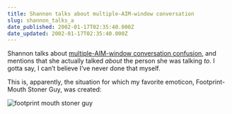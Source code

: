 ```yaml
---
title: Shannon talks about multiple-AIM-window conversation
slug: shannon_talks_a
date_published: 2002-01-17T02:35:40.000Z
date_updated: 2002-01-17T02:35:40.000Z
---
```


Shannon talks about [multiple-AIM-window conversation confusion](http://www.gringa.org/2002_01_13_archive.html#8763304), and mentions that she actually talked *about* the person she was talking *to*. I gotta say, I can’t believe I’ve never done that myself.

This is, apparently, the situation for which my favorite emoticon, Footprint-Mouth Stoner Guy, was created:

![footprint mouth stoner guy](images/stoner.gif)

